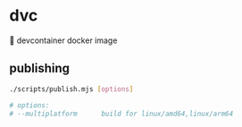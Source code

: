 # dvc

:evergreen_tree: devcontainer docker image

## publishing

```bash
./scripts/publish.mjs [options]

# options:
# --multiplatform      build for linux/amd64,linux/arm64

```
